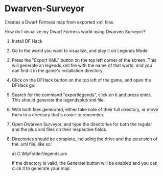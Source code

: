 # Dwarven-Surveyor
 Creates a Dwarf Fortress map from exported xml files.
 
How do I visualize my Dwarf Fortress world using Dwarven Surveyor?

1) Install DF Hack
2) Go to the world you want to visualize, and play it on Legends Mode.
3) Press the "Export XML" button on the top left corner of the screen. This will generate an legends,xml file with the name of that world, and you can find it in the game's installation directory.
4) Click on the DFHack button on the top left of the game, and open the DFHack gui
5) Search for the command "exportlegends", click on it and press enter. This should generate the legendsplus xml file.
6) With both files generated, either take note of their full directory, or move them to a directory that's easier to remember.
7) Open Dwarven Surveyor, and type the directories for both the regular and the plus xml files on their respective fields.
8) Directories should be complete, including the drive and the extension of the .xml file, like so:

    a)  C:\MyFolder\legends.xm

    If the directory is valid, the Generate button will be enabled and you can click it to generate your map.
